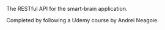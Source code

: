 The RESTful API for the smart-brain application.

Completed by following a Udemy course by Andrei Neagoie.